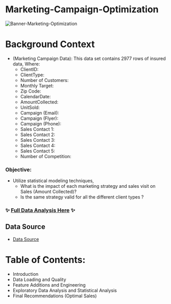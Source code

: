 # Marketing-Campaign-Optimization

![Banner-Marketing-Optimization](https://github.com/NumberHumanoid/Marketing-Campaign-Optimization/assets/149428916/70f8141e-e457-4d93-b691-4d8c8dfbe45d)

# Background Context
- (Marketing Campaign Data): This data set contains 2977 rows of insured data, Where:
  - ClientID: 
  - ClientType:
  - Number of Customers:
  - Monthly Target:
  - Zip Code:
  - CalendarDate:
  - AmountCollected:
  - UnitSold:
  - Campaign (Email):
  - Campaign (Flyer):
  - Campaign (Phone):
  - Sales Contact 1:
  - Sales Contact 2:
  - Sales Contact 3:
  - Sales Contact 4:
  - Sales Contact 5:
  - Number of Competition: 
 
### Objective: 
- Utilize statistical modeling techniques, 
  - What is the impact of each marketing strategy and sales visit on Sales (Amount Collected)?
  - Is the same strategy valid for all the different client types ?


### ✨ [Full Data Analysis Here]() ✨

## Data Source
- [Data Source](Assets/Raw-Campaign-Data.csv)

# Table of Contents: 
  - Introduction
  - Data Loading and Quality
  - Feature Additions and Engineering
  - Exploratory Data Analysis and Statistical Analysis
  - Final Recommendations (Optimal Sales)
  
